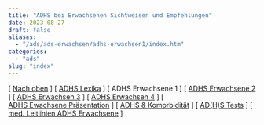 ```yaml
---
title: "ADHS bei Erwachsenen Sichtweisen und Empfehlungen"
date: 2023-08-27
draft: false
aliases:
  - "/ads/ads-erwachsen/adhs-erwachsen1/index.htm"
categories:
  - "ads"
slug: "index"
---
```


[ [Nach oben](../ads-erwachsen.htm) ] [ [ADHS Lexika](../../adhs-lexikon-1/index.htm) ] [ ADHS Erwachsene 1 ] [ [ADHS Erwachsene 2](../adhs-erwachsen2/index.htm) ] [ [ADHS Erwachsen 3](../adhs-erwachsen3/index.htm) ] [ [ADHS Erwachsen 4](../adhs-erwachsen4/index.htm) ] [ [ADHS Ewachsene Präsentation](../adhs-erwachsen5/adhs-erwachsen5.pps) ] [ [ADHS & Komorbidität](../adhs-komorbid/index.htm) ] [ [AD(H)S Tests](../../ads-test/adhs_tests.htm) ] [ [med. Leitlinien ADHS Erwachsene](../med-leitlinien-adhs.pdf) ]